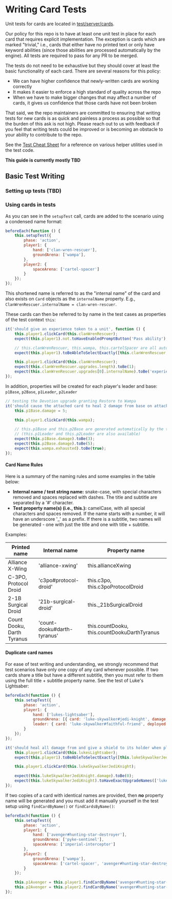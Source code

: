 # Writing Card Tests

Unit tests for cards are located in [test/server/cards](../test/server/cards/).

Our policy for this repo is to have at least one unit test in place for each card that requires explicit implementation. The exception is cards which are marked "trivial," i.e., cards that either have no printed text or only have keyword abilities (since those abilities are processed automatically by the engine). All tests are required to pass for any PR to be merged.

The tests do not need to be exhaustive but they should cover at least the basic functionality of each card. There are several reasons for this policy:
- We can have higher confidence that newly-written cards are working correctly
- It makes it easier to enforce a high standard of quality across the repo
- When we have to make bigger changes that may affect a number of cards, it gives us confidence that those cards have not been broken

That said, we the repo maintainers are committed to ensuring that writing tests for new cards is as quick and painless a process as possible so that the burden of this ask is not high. Please reach out to us with feedback if you feel that writing tests could be improved or is becoming an obstacle to your ability to contribute to the repo.

See the [Test Cheat Sheet](./test-cheat-sheet.md) for a reference on various helper utilities used in the test code.

<!-- TODO: fill out this guide -->
**This guide is currently mostly TBD**

## Basic Test Writing

### Setting up tests **(TBD)**

### Using cards in tests
As you can see in the `setupTest` call, cards are added to the scenario using a condensed name format:

```javascript
beforeEach(function () {
    this.setupTest({
        phase: 'action',
        player1: {
            hand: ['clan-wren-rescuer'],
            groundArena: ['wampa'],
        },
        player2: {
            spaceArena: ['cartel-spacer']
        }
    });
});
```

This shortened name is referred to as the "internal name" of the card and also exists on `Card` objects as the `internalName` property. E.g., `ClanWrenRescuer.internalName = clan-wren-rescuer`.

These cards can then be referred to by name in the test cases as properties of the test context `this`:

```javascript
it('should give an experience token to a unit', function () {
    this.player1.clickCard(this.clanWrenRescuer);
    expect(this.player1).not.toHaveEnabledPromptButton('Pass ability');

    // this.clanWrenRescuer, this.wampa, this.cartelSpacer are all automaically created by the test harness
    expect(this.player1).toBeAbleToSelectExactly([this.clanWrenRescuer, this.wampa, this.cartelSpacer]);

    this.player1.clickCard(this.clanWrenRescuer);
    expect(this.clanWrenRescuer.upgrades.length).toBe(1);
    expect(this.clanWrenRescuer.upgrades[0].internalName).toBe('experience');
});
```

In addition, properties will be created for each player's leader and base: `p1Base`, `p2Base`, `p1Leader`, `p2Leader`
```javascript
// testing the Devotion upgrade granting Restore to Wampa
it('should cause the attached card to heal 2 damage from base on attack', function () {
    this.p1Base.damage = 5;

    this.player1.clickCard(this.wampa);

    // this.p1Base and this.p2Base are generated automatically by the test harness
    // (this.p1Leader and this.p2Leader are also available)
    expect(this.p1Base.damage).toBe(3);
    expect(this.p2Base.damage).toBe(5);
    expect(this.wampa.exhausted).toBe(true);
});
```

#### Card Name Rules

Here is a summary of the naming rules and some examples in the table below:

- **Internal name / test string name:** snake-case, with special characters removed and spaces replaced with dashes. The title and subtitle are separated by a '#' character.
- **Test property name(s) (i.e., this.<card>):** camelCase, with all special characters and spaces removed. If the name starts with a number, it will have an underscore '_' as a prefix. If there is a subtitle, two names will be generated - one with just the title and one with title + subtitle.

Examples:

| Printed name | Internal name | Property name |
| ---  | --- | --- |
| Alliance X-Wing | 'alliance-xwing' | this.allianceXwing |
| C-3PO, Protocol Droid  | 'c3po#protocol-droid' | this.c3po, this.c3poProtocolDroid |
| 2-1B Surgical Droid  | '21b-surgical-droid' | this._21bSurgicalDroid |
| Count Dooku, Darth Tyranus | 'count-dooku#darth-tyranus' | this.countDooku, this.countDookuDarthTyranus |

#### Duplicate card names
For ease of test writing and understanding, we strongly recommend that test scenarios have only one copy of any card whenever possible. If two cards share a title but have a different subtitle, then you must refer to them using the full title + subtitle property name. See the test of Luke's Lightsaber:

```javascript
beforeEach(function () {
    this.setupTest({
        phase: 'action',
        player1: {
            hand: ['lukes-lightsaber'],
            groundArena: [{ card: 'luke-skywalker#jedi-knight', damage: 5, upgrades: ['shield'] }, { card: 'battlefield-marine', damage: 2 }, 'reinforcement-walker'],
            leader: { card: 'luke-skywalker#faithful-friend', deployed: true }
        }
    });
});

it('should heal all damage from and give a shield to its holder when played, only if that unit is Luke Skywalker', function () {
    this.player1.clickCard(this.lukesLightsaber);
    expect(this.player1).toBeAbleToSelectExactly([this.lukeSkywalkerJediKnight, this.lukeSkywalkerFaithfulFriend, this.battlefieldMarine]);

    this.player1.clickCard(this.lukeSkywalkerJediKnight);

    expect(this.lukeSkywalkerJediKnight.damage).toBe(0);
    expect(this.lukeSkywalkerJediKnight).toHaveExactUpgradeNames(['lukes-lightsaber', 'shield', 'shield']);
});
```

If two copies of a card with identical names are provided, then **no** property name will be generated and you must add it manually yourself in the test setup using `findCardByName()` or `findCardsByName()`:

```javascript
beforeEach(function () {
    this.setupTest({
        phase: 'action',
        player1: {
            hand: ['avenger#hunting-star-destroyer'],
            groundArena: ['pyke-sentinel'],
            spaceArena: ['imperial-interceptor']
        },
        player2: {
            groundArena: ['wampa'],
            spaceArena: ['cartel-spacer', 'avenger#hunting-star-destroyer']
        }
    });

    this.p1Avenger = this.player1.findCardByName('avenger#hunting-star-destroyer');
    this.p2Avenger = this.player2.findCardByName('avenger#hunting-star-destroyer');
});
```

